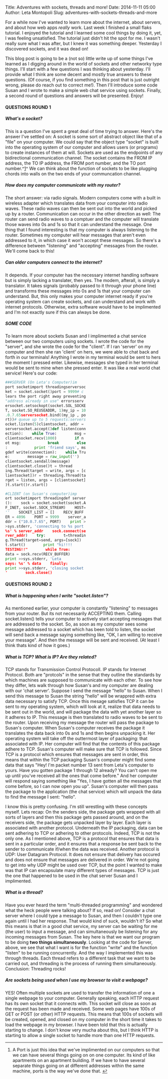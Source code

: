 Title: Adventures with sockets, threads and more!
Date: 2014-11-11 05:00
Author: Leta Montopoli
Slug: adventures-with-sockets-threads-and-more

For a while now I've wanted to learn more about the internet, about
servers, and about how web apps *really* work. Last week I finished a
small flaks tutorial. I enjoyed the tutorial and I learned some cool
things by doing it, yet, I was feeling unsatisfied. The tutorial just
didn't hit the spot for me. I wasn't really sure what I was after, but I
knew it was something deeper. Yesterday I discovered sockets, and it was
dead on!

This blog post is going to be a (not so) little write up of some things
I've learned as I digging around in the world of sockets and other
networky type things. I'll start with a few questions I was thinking
about yesterday. I'll provide what I think are some decent and mostly
true answers to these questions. (Of course, if you find something in
this post that is just outright wrong, please do reach out to correct
me!). Then I'll introduce some code Susan and I wrote to make a simple
web chat service using sockets. Finally, a second round of questions and
answers will be presented. Enjoy!

#### QUESTIONS ROUND 1

##### What's a socket?

This is a question I've spent a great deal of time trying to answer.
Here's the answer I've settled on: A socket is some sort of abstract
object like that of a "file" on your computer. We could say that the
object type "socket" is built into the operating system of our computer
and allows users (or programs) to create instances of them at will.
Sockets are used as the endpoints of any bidirectional communication
channel. The socket contains the FROM IP address, the TO IP address, the
FROM port number, and the TO port
number.^[1](http://lmontopo.github.io/feeds/leta-montopoli.rss.xml#fn:fn-1)^
We can think about the function of sockets to be like plugging chords
into walls on the two ends of your communcation channel.

##### How does my computer communicate with my router?

The short answer: via radio signals. Modern computers come with a built
in wireless adapter which translates data from your computer into radio
waves. These radio waves can then be sent out into the world and picked
up by a router. Communication can occur in the other direction as well:
The router can send radio waves to a comptuer and the computer will
translate those waves into 0s and 1s so that it can understand the
message. One thing that I found interesting is that my computer is
always listening to the router. Sometimes my computer will hear messages
that aren't even addressed to it, in which case it won't accept these
messages. So there's a difference between "listening" and "accepting"
messages from the router. We'll come back to this!

##### Can older computers connect to the internet?

It depends. If your computer has the necessary internet handling
software but is simply lacking a translater, then yes. The modem,
afterall, is simply a translator. It takes signals (probably passed to
it through your phone line) and transforms these messages into 0s and 1s
that your computer can understand. But, this only makes your computer
internet ready if you're operating system can create sockets, and can
understand and work with internet protocols. Otherwise, extra software
would have to be implimented and I'm not exactly sure if this can always
be done.

##### SOME CODE

To learn more about sockets Susan and I implimented a chat service
between our two computers using sockets. I wrote the code for the
"server", and she wrote the code for the "client". If I ran 'server' on
my computer and then she ran 'client' on hers, we were able to chat back
and forth in our terminals! Anything I wrote in my terminal would be
sent to hers the moment I pressed enter. Likewise, messages she typed in
her terminal would be sent to mine when she pressed enter. It was like a
real world chat service! Here's our code:

```python
###SERVER (On Leta's Computer)im
port socketimport threadingserversoc
ket = socket.socket()port = 9999# c
lears the port right away preventing
"address already in use" errorsserv
ersocket.setsockopt(socket.SOL_SOCKE
T, socket.SO_REUSEADDR, 1)my_ip = 10
.0.7.65serversocket.bind((my_ip , po
rt))# queue up to 5 requests:servers
ocket.listen(5)clientsocket, addr =
serversocket.accept()def listen(conn
ection):    while True:        msg =
clientsocket.recv(1000)        if n
ot msg:            break        else
:            print 'friend says', ms
gdef write(connection):    while Tru
e:        message = raw_input('')
clientsocket.sendall(message)
clientsocket.close()t = thread
ing.Thread(target = write, args = [c
lientsocket])r = threading.Thread(ta
rget = listen, args = [clientsocket]
)t.start()r.start()

```

```python
#CLIENT (on Susan's computer)imp
ort socketimport threadingdef server
():    sock = socket.socket(socket.A
F_INET, socket.SOCK_STREAM)    HOST=
''    SOCKET_LIST = []    RECV_BUFF
ER = 4096    PORT = 9999    server_a
ddr = ("10.0.7.65", PORT)    print >
>sys.stderr, 'connecting to %s port
%s' % server_addr    sock.connect(se
rver_addr)    try:        t=threadin
g.Thread(target=send, args=[sock])
t.start()        print "hi!!!!
TESTING!!"        while True:
data = sock.recv(RECV_BUFFER)
print >>sys.stderr, 'Leta
says: %s' % data    finally:
print >>sys.stderr, 'closing socket
'        sock.close()

```

#### QUESTIONS ROUND 2

##### What is happening when I write "socket.listen"?

As mentioned earlier, your computer is constantly "listening" to
messages from your router. But its not necessarily ACCEPTING them.
Calling socket.listen() tells your computer to actively start accepting
messages that are addressed to the socket. So, as soon as my computer
sees some message addressed to a socket which has been told to listen,
the socket will send back a message saying something like, "OK, I am
willing to receive your message". And then the message will be sent and
received. (At least I think thats kind of how it goes.)

##### What is TCP? What is IP? Are they related?

TCP stands for Transmission Control Protocoll. IP stands for Internet
Protocol. Both are "protcols" in the sense that they outline the
standards by which machines are supposed to communicate with each other.
To see how they differ, lets walk through how Susan's and my computer
are dealing with our 'chat server'. Suppose I send the message "hello"
to Susan. When I send this message to Susan the string "hello" will be
wrappred with extra data necessary to satisfy TCP. Once this mesage
satisfies TCP it can be sent to my operating system, which will look at
it, realize that data needs to be sent out in the world, and will
package the data with yet another layer so it adheres to IP. This
message is then translated to radio waves to be sent to the router. Upon
receiving my message the router will pass the package to Susan's
computer. When Susan's computer receives the package it translates the
data back into 0s and 1s and then begins unpacking it. Her operating
system will take off the outtermost layer of packaging: that associated
with IP. Her computer will find that the contents of this package adhere
to TCP. Susan's computer will make sure that TCP is followed. Since TCP
is a protocol which ensures that messages are sent in order, this means
that within the TCP packaging Susan's computer might find some data that
says "Hey! I'm packet number 13 sent from Leta's computer to yours. Have
you gotten package 1 through 12 already? You can't open me up until
you've received all the ones that come before." And her computer will
respond saying something like "Yes, I have gotten all the messages that
come before, so I can now open you up". Susan's computer will then pass
the package to the application (the chat service) which will unpack the
data to find the message I sent: "hello".

I know this is pretty confusing. I'm still wrestling with these concepts
myself. Lets recap: On the senders side, the package gets wrapped with
all sorts of layers and then this package gets passed around, and on the
receivers side, the package gets unpacked layer by layer. Each layer is
associated with another protocol. Underneath the IP packaging, data can
be sent adhering to TCP or adhering to other protocols. Indeed, TCP is
not the only one. As I mentioned above, TCP is a protocol that ensures
that data is sent in a particular order, and it ensures that a response
be sent back to the sender to communicate if/when the data was received.
Another protocol is UDP: User Datagram Protocol. It does not ensure that
delivery has occured and does not ensure that messages are delivered in
order. We're not going to get into why UDP might be used over TCP, but
the point I wanted to make was that IP can encapsulate many different
types of messages. TCP is just the one that happened to be used in the
chat server Susan and I implimented.

##### What is a thread?

Have you ever heard the term "multi-threaded programming" and wondered
what the heck people were talking about? If so, read on! Consider a chat
server where I could type a message to Susan, and then I couldn't type
one again until I had her response. That would kind of suck, wouldn't
it? So what this means is that in a good chat service, my server can be
waiting for me (the user) to input a message, and can simultaneously be
listening for any incoming messages from Susan. The key here is that we
want our program to be doing **two things simultaneously**. Looking at
the code for Server, above, we see that what I want is for the function
"write" and the function "listen" to be running concurrently. And the
way I implemented this was through threads. Each thread refers to a
different task that we want to be carried out, and threading is the
process of running them simultaneously. Conclusion: Threading rocks!

##### Are sockets being used when I use my browser to visit a webpage?

YES! Often multiple sockets are used to transfer the information of one
a single webpage to your computer. Generally speaking, each HTTP request
has its own socket that it connects with. This socket will close as soon
as the request has been made and received. Some web pages have 100s of
GET or POST (or other) HTTP requests. This means that 100s of sockets
will be created, opened, and closed on my computer in the short time it
takes to load the webpage in my browser. I have been told that this is
actually starting to change. I don't know very mucha about this, but I
think HTTP is starting to allow a single socket to handle more than one
HTTP requests.

<div class="footnote">

------------------------------------------------------------------------

1.  <div id="fn:fn-1">

    </div>

    A Port is just this idea that we've implimented on our computers so
    that we can have several things going on on one computer. Its kind
    of like apartments on an apartment building. If we have to have
    several separate things going on at different addresses within the
    same machine, ports is the way we've done
    that. [↩](http://lmontopo.github.io/feeds/leta-montopoli.rss.xml#fnref:fn-1 "Jump back to footnote 1 in the text")

</div>

